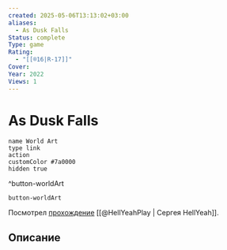 ```yaml
---
created: 2025-05-06T13:13:02+03:00
aliases:
  - As Dusk Falls
Status: complete
Type: game
Rating:
  - "[[®️16|R-17]]"
Cover:
Year: 2022
Views: 1
---
```


# As Dusk Falls




```button
name World Art
type link
action 
customColor #7a0000
hidden true
```
^button-worldArt



`button-worldArt`

Посмотрел [прохождение](https://youtu.be/4fRxN4DJueo?si=0a6j3VWSqXuh96eb) [[@HellYeahPlay | Сергея HellYeah]].

## Описание


